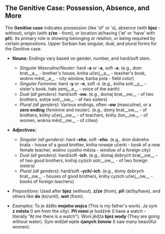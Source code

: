 ## The Genitive Case: Possession, Absence, and More

The __Genitive case__ indicates possession (like 'of' or 's), absence (with __bjez__ - without), origin (with __z/ze__ - from), or location at/having ('at' or 'have' with __při__). Its primary role is showing belonging or relation, or being required by certain prepositions. Upper Sorbian has singular, dual, and plural forms for the Genitive case.

*   __Nouns:__ Endings vary based on gender, number, and hard/soft stem.
    
    *   _Singular Masculine/Neuter:_ hard __-a__ or __-a__, soft __-a__. (e.g., dom brat__a__ - brother's house, kniha učerj__a__ - teacher's book, wokno měst__a__ - city window, barba pola - field color)
    *   _Singular Feminine:_ hard __-y__ or __-e__, soft __-i__. (e.g., kniha sotr__y__ - sister's book, hałs zemj__e__ - voice of the earth)
    *   _Dual (all genders):_ hard/soft __-ow__. (e.g., domaj brat__ow__ - of two brothers, sotrje sotr__ow__ - of two sisters)
    *   _Plural (all genders):_ Various endings, often __-ow__ (masculine), or a __zero ending__ (feminine and neuter). (e.g., domy brat__ow__ - of brothers, knihy učerj__ow__ - of teachers, knihy žon__ow__ - of women, wokna měst__ow__ - of cities)
    
    
    
*   __Adjectives:__
    
    *   _Singular (all genders):_ hard __-eho__, soft __-eho__. (e.g., dom dobreho brata - house of a good brother, kniha noweje učerki - book of a new female teacher, wokno cyzeho města - window of a foreign city)
    *   _Dual (all genders):_ hard/soft __-ich__. (e.g., domaj dobrych brat__ow__ - of two good brothers, knihaj cyzich sotr__ow__ - of two foreign sisters)
    *   _Plural (all genders):_ hard/soft __-ych/-ich__. (e.g., domy dobrych brat__ow__ - houses of good brothers, knihy cyzich učerj__ow__ - books of foreign teachers)
    
    
    
*   _Prepositions:_ Used after __bjez__ (without), __z/ze__ (from), __při__ (at/by/have), and others like __do__ (to/until), __wot__ (from).
*   _Examples:_ To je dźěło __mojeho wojca__ (This is my father's work). Ja sym __z města__ (I am from the city). __Při meni__ je hodźink (I have a watch - literally "At me there is a watch"). Woni jědźa __bjez wody__ (They are going without water). Sym widźeł wjele __rjanych žonow__ (I saw many beautiful women).